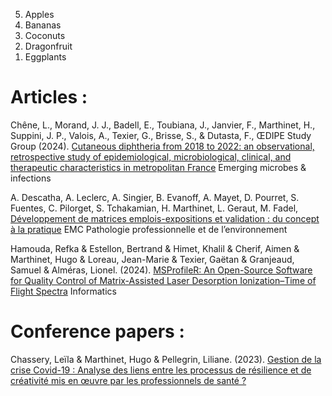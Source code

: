 <ol reversed>
    <li>Apples</li>
    <li>Bananas</li>
    <li>Coconuts</li>
    <li>Dragonfruit</li>
    <li>Eggplants</li>
</ol>


# Articles :   

Chêne, L., Morand, J. J., Badell, E., Toubiana, J., Janvier, F., Marthinet, H., Suppini, J. P., Valois, A., Texier, G., Brisse, S., & Dutasta, F., ŒDIPE Study Group (2024). [Cutaneous diphtheria from 2018 to 2022: an observational, retrospective study of epidemiological, microbiological, clinical, and therapeutic characteristics in metropolitan France](https://pubmed.ncbi.nlm.nih.gov/39324172/)
 Emerging microbes & infections

A. Descatha, A. Leclerc, A. Singier, B. Evanoff, A. Mayet, D. Pourret, S. Fuentes, C. Pilorget, S. Tchakamian, H. Marthinet, L. Geraut, M. Fadel, [Développement de matrices emplois-expositions et validation : du concept à la pratique](https://www.em-consulte.com/article/1667358) EMC 
Pathologie professionnelle et de l’environnement
 
Hamouda, Refka & Estellon, Bertrand & Himet, Khalil & Cherif, Aimen & Marthinet, Hugo & Loreau, Jean-Marie & Texier, Gaëtan & Granjeaud, Samuel & Alméras, Lionel. (2024). [MSProfileR: An Open-Source Software for Quality Control of Matrix-Assisted Laser Desorption Ionization–Time of Flight Spectra](https://www.researchgate.net/publication/381248091_MSProfileR_An_Open-Source_Software_for_Quality_Control_of_Matrix-Assisted_Laser_Desorption_Ionization-Time_of_Flight_Spectra) Informatics

# Conference papers :   

Chassery, Leïla & Marthinet, Hugo & Pellegrin, Liliane. (2023). 
[Gestion de la crise Covid-19 : Analyse des liens entre les processus de résilience et de créativité mis en œuvre par 
les professionnels de santé ?](https://www.researchgate.net/publication/380185949_Gestion_de_la_crise_Covid-19_Analyse_des_liens_entre_les_processus_de_resilience_et_de_creativite_mis_en_oeuvre_par_les_professionnels_de_sante)
